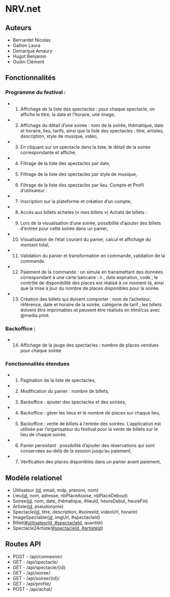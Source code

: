 # NRV.net
## Auteurs
- Bernardet Nicolas
- Gallion Laura
- Demarque Amaury
- Hugot Benjamin
- Oudin Clément

## Fonctionnalités

### Programme du festival :
- 1. Affichage de la liste des spectacles : pour chaque spectacle, on affiche le titre, la date et
   l’horaire, une image,
- 2. Affichage du détail d’une soirée : nom de la soirée, thématique, date et horaire, lieu, tarifs,
   ainsi que la liste des spectacles : titre, artistes, description, style de musique, vidéo,
- 3. En cliquant sur un spectacle dans la liste, le détail de la soirée correspondante et affiché,
- 4. Filtrage de la liste des spectacles par date,
- 5. Filtrage de la liste des spectacles par style de musique,
- 6. Filtrage de la liste des spectacles par lieu.
   Compte et Profil d’utilisateur :
- 7. Inscription sur la plateforme et création d’un compte,
- 8. Accès aux billets achetés (« mes billets »)
   Achats de billets :
- 9. Lors de la visualisation d’une soirée, possibilité d’ajouter des billets d’entrée pour cette
   soirée dans un panier,
- 10. Visualisation de l’état courant du panier, calcul et affichage du montant total,
- 11. Validation du panier et transformation en commande, validation de la commande.
- 12. Paiement de la commande : on simule en transmettant des données correspondant à une
    carte bancaire : n , date expiration, code ; le contrôle de disponibilité des places est réalisé à
    ce moment-là, ainsi que la mise à jour du nombre de places disponibles pour la soirée.
- 13. Création des billets qui doivent comporter : nom de l’acheteur, référence, date et horaire de
    la soirée, catégorie de tarif ; les billets doivent être imprimables et peuvent être réalisés en
    html/css avec @media print.
### Backoffice :
- 14. Affichage de la jauge des spectacles : nombre de places vendues pour chaque soirée
### Fonctionnalités étendues
- 1. Pagination de la liste de spectacles,
- 2. Modification du panier : nombre de billets,
- 3. Backoffice : ajouter des spectacles et des soirées,
- 4. Backoffice : gérer les lieux et le nombre de places sur chaque lieu,
- 5. Backoffice : vente de billets à l’entrée des soirées. L‘application est utilisée par
   l’organisateur du festival pour la vente de billets sur le lieu de chaque soirée.
- 6. Panier persistant : possibilité d’ajouter des réservations qui sont conservées au-delà de la
   session jusqu’au paiement,
- 7. Vérification des places disponibles dans un panier avant paiement,


## Modèle relationel

- Utilisateur (<ins>id</ins>, email, mdp, prenom, nom)
- Lieu(<ins>id</ins>, nom, adresse, nbPlaceAssise, nbPlaceDebout)
- Soiree(<ins>id</ins>, nom, date, thématique, #lieuId, heureDebut, heureFin)
- Artiste(<ins>id</ins>, pseudonyme)
- Spectacle(<ins>id</ins>, titre, description, #soireeId, videoUrl, horaire)
- ImageSpectable(<ins>id</ins>, imgUrl, #spectacleId)
- Billet(<ins>#utilisateurId, #spectacleId</ins>, quantite)
- Spectacle2Artiste(<ins>#spectacleId, #artisteId</ins>)

## Routes API
- POST - /api/connexion/
- GET - /api/spectacle/
- GET - /api/spectacle/{id}
- GET - /api/soiree/
- GET - /api/soiree/{id}/
- GET - /api/profile/
- POST - /api/achat/
